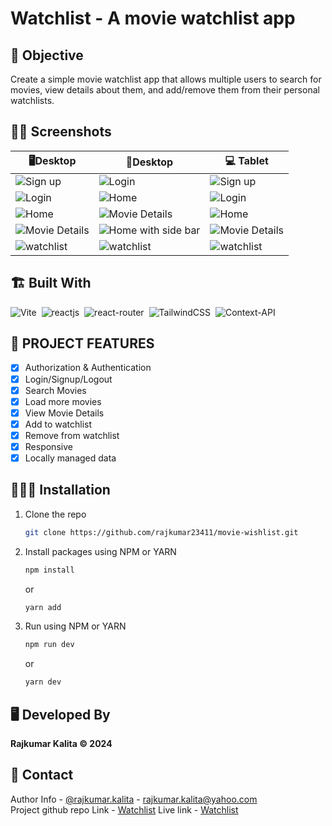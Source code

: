 # Watchlist - A movie watchlist app

## 🤔 Objective
Create a simple movie watchlist app that allows multiple users to search for movies, view details about them, and add/remove them from their personal watchlists.


## 😶‍🌫️ Screenshots

| 🖥️Desktop | 📱Desktop | 💻 Tablet |
| --------------- | ----------------- | ----------------- |
| ![Sign up](https://github.com/rajkumar23411/movie-wishlist/assets/90103892/bcba9d3a-3024-4274-b308-6d45b897456a) | ![Login](https://github.com/rajkumar23411/movie-wishlist/assets/90103892/8f072833-145a-44e1-9a60-9ddde55de742) | ![Sign up](https://github.com/rajkumar23411/movie-wishlist/assets/90103892/40a91a47-a511-4e68-8237-01936b4132ce) |
| ![Login](https://github.com/rajkumar23411/movie-wishlist/assets/90103892/48b5e18c-aaa7-4b83-b15f-68ab14cb6e0e) | ![Home](https://github.com/rajkumar23411/movie-wishlist/assets/90103892/e2877a4c-1317-46d5-aef7-b682a4d3100c) | ![Login](https://github.com/rajkumar23411/movie-wishlist/assets/90103892/748e7759-0cc4-4a47-9c71-d94934593eae) |
| ![Home](https://github.com/rajkumar23411/movie-wishlist/assets/90103892/e75ec866-f626-486f-b88e-00df7bb02d53) | ![Movie Details](https://github.com/rajkumar23411/movie-wishlist/assets/90103892/3e535b86-36aa-4265-af18-74111bdaf12b) | ![Home](https://github.com/rajkumar23411/movie-wishlist/assets/90103892/475493e9-eedd-4f43-8ce5-aaf6423d3f01) |
| ![Movie Details](https://github.com/rajkumar23411/movie-wishlist/assets/90103892/3285a89f-0487-40f3-8c50-3db672ce1d6f) | ![Home with side bar](https://github.com/rajkumar23411/movie-wishlist/assets/90103892/23f62462-4846-4e98-bff4-2ccdad8e63de) | ![Movie Details](https://github.com/rajkumar23411/movie-wishlist/assets/90103892/f72b3cc2-9d8e-4081-9b28-dbc8390636aa) |
| ![watchlist](https://github.com/rajkumar23411/movie-wishlist/assets/90103892/dc5f1e3a-af55-408c-a9ed-e43dd8225d30) | ![watchlist](https://github.com/rajkumar23411/movie-wishlist/assets/90103892/92701711-c645-4bd1-b98f-349905540b7b) | ![watchlist](https://github.com/rajkumar23411/movie-wishlist/assets/90103892/95210ce6-a0d9-4aab-a11b-ab59908965f3) |



## 🏗️ Built With


![Vite](https://img.shields.io/badge/vite-%23646CFF.svg?style=for-the-badge&logo=vite&logoColor=white)&nbsp;
![reactjs](https://img.shields.io/badge/React-20232A?style=for-the-badge&logo=react&logoColor=61DAFB)&nbsp; 
![react-router](https://img.shields.io/badge/React_Router-CA4245?style=for-the-badge&logo=react-router&logoColor=white)&nbsp; 
![TailwindCSS](https://img.shields.io/badge/tailwindcss-%2338B2AC.svg?style=for-the-badge&logo=tailwind-css&logoColor=white)&nbsp;
![Context-API](https://img.shields.io/badge/Context--Api-000000?style=for-the-badge&logo=react)


## 🚀 PROJECT FEATURES

- [x] Authorization & Authentication
- [x] Login/Signup/Logout
- [x] Search Movies
- [x] Load more movies 
- [x] View Movie Details
- [x] Add to watchlist
- [x] Remove from watchlist
- [x] Responsive
- [x] Locally managed data

## 🧑🏻‍🎤 Installation

1. Clone the repo
   ```sh
   git clone https://github.com/rajkumar23411/movie-wishlist.git
   ```
2. Install packages using NPM or YARN

   ```sh
   npm install
   ```
   or

   ```sh
   yarn add
   ```

3. Run using NPM or YARN

   ```sh
   npm run dev
   ```
   or

   ```sh
   yarn dev
   ```

## 🖥️ Developed By

**Rajkumar Kalita © 2024** 


## 🤝 Contact

Author Info - [@rajkumar.kalita](https://www.linkedin.com/company/authenticatedotcom/) - rajkumar.kalita@yahoo.com
<br />
Project github repo Link - [Watchlist](https://github.com/rajkumar23411/movie-wishlist.git)
Live link - [Watchlist](https://movieflix-watchlist.netlify.app/)
